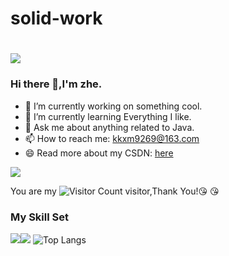 # solid-work
# ![](url)
### Hi there 👋,I'm zhe.

- 🔭 I’m currently working on something cool.
- 🌱 I’m currently learning Everything I like.
- 💬 Ask me about anything related to Java.
- 📫 How to reach me: kkxm9269@163.com
- 😄 Read more about my CSDN: [here](https://www.csdn.net/?spm=1008.2028.3001.4476)

![](https://github-readme-stats.vercel.app/api?username=solid-work&show_icons=true&theme=transparent)

You are my ![Visitor Count](https://profile-counter.glitch.me/wisdom-zhe/count.svg) visitor,Thank You!:kissing_heart: :kissing_heart:

### My Skill Set

![](https://img.shields.io/badge/Java-ED8B00?style=for-the-badge&logo=openjdk&logoColor=white)![](https://img.shields.io/badge/Python-3776AB?style=for-the-badge&logo=python&logoColor=white)
![Top Langs](https://github-readme-stats.vercel.app/api/top-langs/?username=solid-work)

